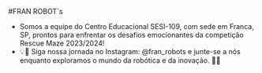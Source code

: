 #FRAN ROBOT´s
- Somos a equipe do Centro Educacional SESI-109, com sede em Franca, SP, prontos para enfrentar os desafios emocionantes da competição Rescue Maze 2023/2024! 
- 💡🤖 Siga nossa jornada no Instagram: @fran_robots e junte-se a nós enquanto exploramos o mundo da robótica e da inovação. 🚀🔧
